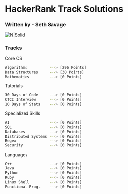 # HackerRank Track Solutions



### Written by - Seth Savage
[![N|Solid](https://cdn.hrcdn.net/hackerrank/assets/brand/h_mark_sm-05bceb881aa02b72d688d21db01df5d8.png)](https://www.hackerrank.com/seth_pak_savage)

### Tracks
Core CS
```sh
Algorithms          ---> [296 Points]
Data Structures     ---> [30 Points]
Mathematics         ---> [0 Points]
```

Tutorials
```sh
30 Days of Code     ---> [0 Points]
CTCI Interview      ---> [0 Points]
10 Days of Stats    ---> [0 Points]
```

Specialized Skills
```sh
AI                  ---> [0 Points]
SQL                 ---> [0 Points]
Databases           ---> [0 Points]
Distributed Systems ---> [0 Points]
Regex               ---> [0 Points]
Security            ---> [0 Points]
```

Languages
```sh
C++                 ---> [0 Points]
Java                ---> [0 Points]
Python              ---> [0 Points]
Ruby                ---> [0 Points]
Linux Shell         ---> [0 Points]
Functional Prog.    ---> [0 Points]
```